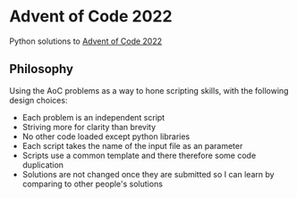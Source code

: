 # Advent of Code 2022

Python solutions to [Advent of Code 2022](https://adventofcode.com/)

## Philosophy

Using the AoC problems as a way to hone scripting skills, with the following
design choices:

- Each problem is an independent script
- Striving more for clarity than brevity
- No other code loaded except python libraries
- Each script takes the name of the input file as an parameter
- Scripts use a common template and there therefore some code duplication
- Solutions are not changed once they are submitted so I can learn by comparing to other people's solutions
